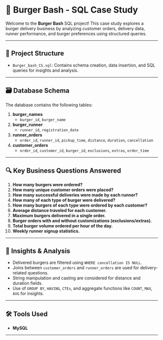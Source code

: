 # 🍔 Burger Bash - SQL Case Study

Welcome to the **Burger Bash** SQL project! This case study explores a burger delivery business by analyzing customer orders, delivery data, runner performance, and burger preferences using structured queries.

---

## 📁 Project Structure

- `Burger_bash_CS.sql`: Contains schema creation, data insertion, and SQL queries for insights and analysis.

---

## 🗃️ Database Schema

The database contains the following tables:

1. **burger_names**
   - `burger_id`, `burger_name`
2. **burger_runner**
   - `runner_id`, `registration_date`
3. **runner_orders**
   - `order_id`, `runner_id`, `pickup_time`, `distance`, `duration`, `cancellation`
4. **customer_orders**
   - `order_id`, `customer_id`, `burger_id`, `exclusions`, `extras`, `order_time`

---

## 🔍 Key Business Questions Answered

1. **How many burgers were ordered?**
2. **How many unique customer orders were placed?**
3. **How many successful deliveries were made by each runner?**
4. **How many of each type of burger were delivered?**
5. **How many burgers of each type were ordered by each customer?**
6. **Average distance traveled for each customer.**
7. **Maximum burgers delivered in a single order.**
8. **Burger orders with and without customizations (exclusions/extras).**
9. **Total burger volume ordered per hour of the day.**
10. **Weekly runner signup statistics.**

---

## 🧠 Insights & Analysis

- Delivered burgers are filtered using `WHERE cancellation IS NULL`.
- Joins between `customer_orders` and `runner_orders` are used for delivery-related questions.
- String manipulation and casting are considered for distance and duration fields.
- Use of `GROUP BY`, `HAVING`, `CTEs`, and aggregate functions like `COUNT`, `MAX`, `AVG` for insights.

---

## 🛠️ Tools Used

- **MySQL**

---




